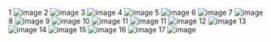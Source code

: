 
1
![image](https://user-images.githubusercontent.com/23007737/212094080-4b66b52c-e353-4c23-a6c3-0a739b48f8fd.png)
2
![image](https://user-images.githubusercontent.com/23007737/212094540-37f62f68-6cad-4b47-bf96-01c203504f88.png)
3
![image](https://user-images.githubusercontent.com/23007737/212094742-a3a92e2e-234b-45e7-a910-2d8d1759467e.png)
4
![image](https://user-images.githubusercontent.com/23007737/212094970-64e32da9-6bab-4fcd-ab18-c115fb7772b1.png)
5
![image](https://user-images.githubusercontent.com/23007737/212095168-86545a16-4da4-45d1-8d1f-3b09a1e6de77.png)
6
![image](https://user-images.githubusercontent.com/23007737/212095557-a58d4458-5d16-4beb-a80f-379737257213.png)
7
![image](https://user-images.githubusercontent.com/23007737/212096150-c35c4a89-7f5d-43df-b8db-d622bcc24d1c.png)
8
![image](https://user-images.githubusercontent.com/23007737/212096353-4ab759ef-39dd-4a5c-9c68-c15381b8d09e.png)
9
![image](https://user-images.githubusercontent.com/23007737/212096829-40080238-7fa7-4fc9-8537-8e899b01901a.png)
10
![image](https://user-images.githubusercontent.com/23007737/212097443-44df0dad-59ae-4408-b63e-8cb58bea4a7a.png)
11
![image](https://user-images.githubusercontent.com/23007737/212098055-15348f74-85dc-49f9-95de-7398fc94b0c1.png)
11
![image](https://user-images.githubusercontent.com/23007737/212098433-9c51e4cc-0f1c-433d-920e-b93916b81c38.png)
12
![image](https://user-images.githubusercontent.com/23007737/212099121-fe8bb143-cc4d-4d28-9939-4e48448f49c4.png)
13
![image](https://user-images.githubusercontent.com/23007737/212099433-d77f3530-323d-4a70-93e5-fb33d5d174bb.png)
14
![image](https://user-images.githubusercontent.com/23007737/212099892-cb3a5add-42db-46d4-8b2d-dcba1d57f53d.png)
15
![image](https://user-images.githubusercontent.com/23007737/212100312-c25df5bf-b100-42b9-b112-221e6475eebf.png)
16
![image](https://user-images.githubusercontent.com/23007737/212100658-46389207-06b8-4609-b6cb-b159c3820c90.png)
17
![image](https://user-images.githubusercontent.com/23007737/212100998-b324d170-e47b-48c5-beba-1ba4fc2bd423.png)

